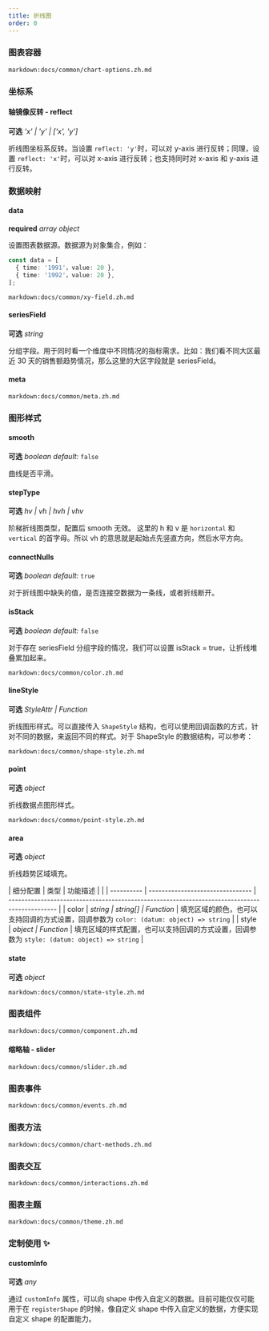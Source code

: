 ```yaml
---
title: 折线图
order: 0
---
```


### 图表容器

`markdown:docs/common/chart-options.zh.md`

### 坐标系

#### 轴镜像反转 - reflect

<description>**可选** _'x' | 'y' | ['x', 'y']_</description>

折线图坐标系反转。当设置 `reflect: 'y'`时，可以对 y-axis 进行反转；同理，设置 `reflect: 'x'`时，可以对 x-axis 进行反转；也支持同时对 x-axis 和 y-axis 进行反转。

### 数据映射

#### data

<description>**required** _array object_</description>

设置图表数据源。数据源为对象集合，例如：

```ts
const data = [
  { time: '1991'，value: 20 },
  { time: '1992'，value: 20 },
];
```

`markdown:docs/common/xy-field.zh.md`

#### seriesField

<description>**可选** _string_</description>

分组字段。用于同时看一个维度中不同情况的指标需求。比如：我们看不同大区最近 30 天的销售额趋势情况，那么这里的大区字段就是 seriesField。

#### meta

`markdown:docs/common/meta.zh.md`

### 图形样式

#### smooth

<description>**可选** _boolean_ _default:_ `false`</description>

曲线是否平滑。

#### stepType

<description>**可选** _hv | vh | hvh | vhv_</description>

阶梯折线图类型，配置后 smooth 无效。 这里的 h 和 v 是 `horizontal` 和 `vertical` 的首字母。所以 vh 的意思就是起始点先竖直方向，然后水平方向。

#### connectNulls

<description>**可选** _boolean_ _default:_ `true`</description>

对于折线图中缺失的值，是否连接空数据为一条线，或者折线断开。

#### isStack

<description>**可选** _boolean_ _default:_ `false`</description>

对于存在 seriesField 分组字段的情况，我们可以设置 isStack = true，让折线堆叠累加起来。

`markdown:docs/common/color.zh.md`

#### lineStyle

<description>**可选** _StyleAttr | Function_</description>

折线图形样式。可以直接传入 `ShapeStyle` 结构，也可以使用回调函数的方式，针对不同的数据，来返回不同的样式。对于 ShapeStyle 的数据结构，可以参考：

`markdown:docs/common/shape-style.zh.md`

#### point

<description>**可选** _object_</description>

折线数据点图形样式。

`markdown:docs/common/point-style.zh.md`

#### area

<description>**可选** _object_</description>

折线趋势区域填充。

| 细分配置 | 类型     | 功能描述   |                                                                        |
| ---------- | -------------------------------- | --------------------------------------------------------------------------------------------- |
| color      | _string \| string[] \| Function_ | 填充区域的颜色，也可以支持回调的方式设置，回调参数为 `color: (datum: object) => string`  |
| style      | _object \| Function_             | 填充区域的样式配置，也可以支持回调的方式设置，回调参数为 `style: (datum: object) => string`           |

#### state

<description>**可选** _object_</description>

`markdown:docs/common/state-style.zh.md`

### 图表组件

`markdown:docs/common/component.zh.md`

#### 缩略轴 - slider

`markdown:docs/common/slider.zh.md`

### 图表事件

`markdown:docs/common/events.zh.md`

### 图表方法

`markdown:docs/common/chart-methods.zh.md`

### 图表交互

`markdown:docs/common/interactions.zh.md`

### 图表主题

`markdown:docs/common/theme.zh.md`

### 定制使用 ✨

#### customInfo

<description>**可选** _any_</description>

通过 `customInfo` 属性，可以向 shape 中传入自定义的数据。目前可能仅仅可能用于在 `registerShape` 的时候，像自定义 shape 中传入自定义的数据，方便实现自定义 shape 的配置能力。

